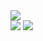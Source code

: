 <div>
  <img align="top" src="https://github-readme-stats.vercel.app/api/top-langs?username=blakeboll&theme=tokyonight&border_radius=50&layout=compact&custom_title=Blake is cool!"/>
</div>

<span>
  <img align="top" src="https://github-readme-stats.vercel.app/api?username=blakeboll&show_icons=true&theme=tokyonight&count_private=true&hide=stars&border_radius=50&hide_title=true"/>
</span>

<span>
  <img align="top" src="https://github-readme-stats.vercel.app/api/wakatime?username=blucky36&theme=tokyonight&border_radius=50&range=last_7_days&layout=compact&custom_title=Last seven days"/>
</span>


